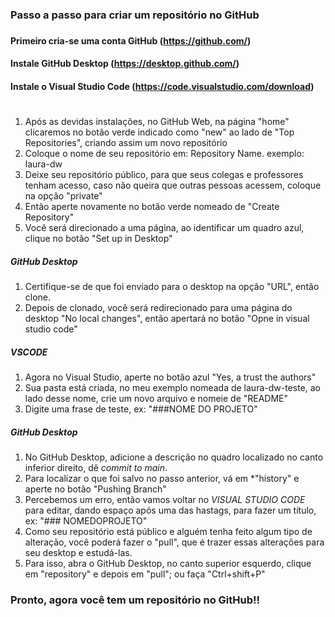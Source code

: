 ### Passo a passo para criar um repositório no GitHub <h3>

#### Primeiro cria-se uma conta GitHub (https://github.com/) 
#### Instale GitHub Desktop (https://desktop.github.com/)
#### Instale o Visual Studio Code (https://code.visualstudio.com/download)
#

1. Após as devidas instalações, no GitHub Web, na página "home" clicaremos no botão verde indicado como "new" ao lado de "Top Repositories", criando assim um novo repositório
2. Coloque o nome de seu repositório em: Repository Name. exemplo: laura-dw
3. Deixe seu repositório público, para que seus colegas e professores tenham acesso, caso não queira que outras pessoas acessem, coloque na opção "private"
4. Então aperte novamente no botão verde nomeado de "Create Repository"
5. Você será direcionado a uma página, ao identificar um quadro azul, clique no botão "Set up in Desktop"

##### GitHub Desktop <h5>

1. Certifique-se de que foi enviado para o desktop na opção "URL", então clone.
2. Depois de clonado, você será redirecionado para uma página do desktop "No local changes", então apertará no botão "Opne in visual studio code"

##### VSCODE <h5>

1. Agora no Visual Studio, aperte no botão azul "Yes, a trust the authors"
2. Sua pasta está criada, no meu exemplo nomeada de laura-dw-teste, ao lado desse nome, crie um novo arquivo e nomeie de "README"
3. Digite uma frase de teste, ex: "###NOME DO PROJETO"

##### GitHub Desktop <h5>

1. No GitHub Desktop, adicione a descrição no quadro localizado no canto inferior direito, dê _*commit to main*_.
2. Para localizar o que foi salvo no passo anterior, vá em *"history" e aperte no botão "Pushing Branch"
3. Percebemos um erro, então vamos voltar no *VISUAL STUDIO CODE* para editar, dando espaço após uma das hastags, para fazer um título, ex: "### NOMEDOPROJETO"
3. Como seu repositório está público e alguém tenha feito algum tipo de alteração, você poderá fazer o "pull", que é trazer essas alterações para seu desktop e estudá-las.
4. Para isso, abra o GitHub Desktop, no canto superior esquerdo, clique em "repository" e depois em "pull"; ou faça "Ctrl+shift+P"

### Pronto, agora você tem um repositório no GitHub!!